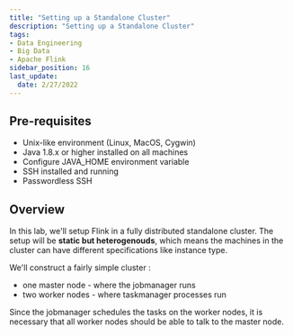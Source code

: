 ```yaml
---
title: "Setting up a Standalone Cluster"
description: "Setting up a Standalone Cluster"
tags: 
- Data Engineering
- Big Data
- Apache Flink
sidebar_position: 16
last_update:
  date: 2/27/2022
---
```



## Pre-requisites

- Unix-like environment (Linux, MacOS, Cygwin)
- Java 1.8.x or higher installed on all machines
- Configure JAVA_HOME environment variable
- SSH installed and running
- Passwordless SSH


## Overview 

In this lab, we'll setup Flink in a fully distributed standalone cluster. The setup will be **static but heterogenouds**, which means the machines in the cluster can have different specifications like instance type.

We'll construct a fairly simple cluster :

- one master node - where the jobmanager runs
- two worker nodes - where taskmanager processes run

Since the jobmanager schedules the tasks on the worker nodes, it is necessary that all worker nodes should be able to talk to the master node.

